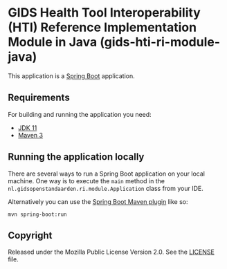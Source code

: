 # GIDS Health Tool Interoperability (HTI) Reference Implementation Module in Java (gids-hti-ri-module-java) 


This application is a [Spring Boot](http://projects.spring.io/spring-boot/) application.

## Requirements

For building and running the application you need:

- [JDK 11](https://openjdk.java.net/projects/jdk/11/)
- [Maven 3](https://maven.apache.org)

## Running the application locally

There are several ways to run a Spring Boot application on your local machine. One way is to execute the `main` method in the `nl.gidsopenstandaarden.ri.module.Application` class from your IDE.

Alternatively you can use the [Spring Boot Maven plugin](https://docs.spring.io/spring-boot/docs/current/reference/html/build-tool-plugins-maven-plugin.html) like so:

```shell
mvn spring-boot:run
```

## Copyright

Released under the Mozilla Public License Version 2.0. See the [LICENSE](LICENSE) file.
